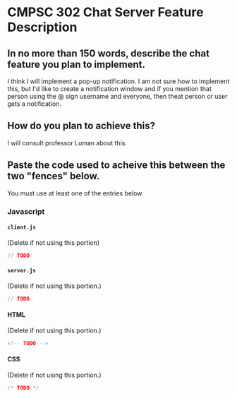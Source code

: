 # CMPSC 302 Chat Server Feature Description

## In no more than 150 words, describe the chat feature you plan to implement.

I think I will implement a pop-up notification. I am not sure how to implement this, but I'd like to create a notification window and if you mention that person using the @ sign username and everyone, then theat person or user gets a notification.

## How do you plan to achieve this?

I will consult professor Luman about this. 
## Paste the code used to acheive this between the two "fences" below.

You must use at least one of the entries below.

### Javascript

#### `client.js`

(Delete if not using this portion)

```javascript
// TODO
```

#### `server.js`

(Delete if not using this portion.)

```javascript
// TODO
```

#### HTML

(Delete if not using this portion.)

```html
<!-- TODO -->
```

#### CSS

(Delete if not using this portion.)

```css
/* TODO */
```
